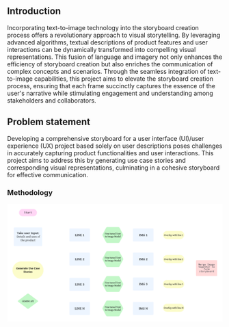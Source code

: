 <h2>Introduction</h2>
<p>Incorporating text-to-image technology into the storyboard creation process offers a revolutionary approach to visual storytelling. By leveraging advanced algorithms, textual descriptions of product features and user interactions can be dynamically transformed into compelling visual representations. This fusion of language and imagery not only enhances the efficiency of storyboard creation but also enriches the communication of complex concepts and scenarios. Through the seamless integration of text-to-image capabilities, this project aims to elevate the storyboard creation process, ensuring that each frame succinctly captures the essence of the user's narrative while stimulating engagement and understanding among stakeholders and collaborators.</p>

<h2>Problem statement</h2>
<p>Developing a comprehensive storyboard for a user interface (UI)/user experience (UX) project based solely on user descriptions poses challenges in accurately capturing product functionalities and user interactions. This project aims to address this by generating use case stories and corresponding visual representations, culminating in a cohesive storyboard for effective communication.</p>

<h3>Methodology</h3>
<img src='diagram.png'>

